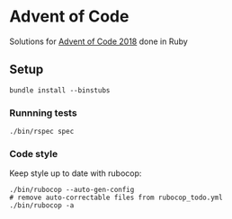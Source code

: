 # Advent of Code

Solutions for [Advent of Code 2018](https://adventofcode.com/2018) done in Ruby

## Setup

    bundle install --binstubs

### Runnning tests

    ./bin/rspec spec

### Code style

Keep style up to date with rubocop:

    ./bin/rubocop --auto-gen-config
    # remove auto-correctable files from rubocop_todo.yml
    ./bin/rubocop -a
